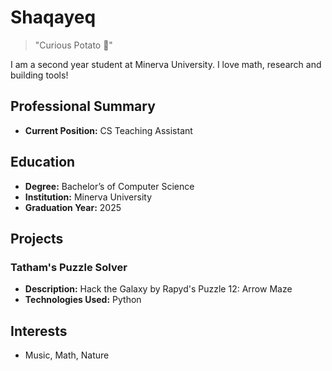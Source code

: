 # **Shaqayeq**

> "Curious Potato 🥔"

I am a second year student at Minerva University. I love math, research and building tools!

## **Professional Summary**

- **Current Position:** CS Teaching Assistant

## **Education**
- **Degree:** Bachelor’s of Computer Science
- **Institution:** Minerva University
- **Graduation Year:** 2025

## **Projects**

### Tatham's Puzzle Solver
- **Description:** Hack the Galaxy by Rapyd's Puzzle 12: Arrow Maze
- **Technologies Used:** Python


## **Interests**
- Music, Math, Nature
